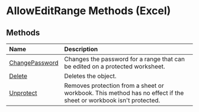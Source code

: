 
# AllowEditRange Methods (Excel)

## Methods



|**Name**|**Description**|
|:-----|:-----|
| [ChangePassword](1cc52121-f626-eaaa-9ea0-879634e34af7.md)|Changes the password for a range that can be edited on a protected worksheet.|
| [Delete](3b2dad3a-62fa-398f-b0ff-b9586b413ebd.md)|Deletes the object.|
| [Unprotect](3c7679c6-828d-e1c4-7009-f42bad1a66d6.md)|Removes protection from a sheet or workbook. This method has no effect if the sheet or workbook isn't protected.|
